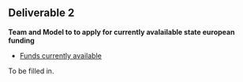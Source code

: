## **Deliverable 2**

**Team and Model to to apply for currently avalailable state european
funding**

  - [Funds currently
    available](http://eacea.ec.europa.eu/bilateral_cooperation/eu_us/funding/calls_2011_en.php)

To be filled in.